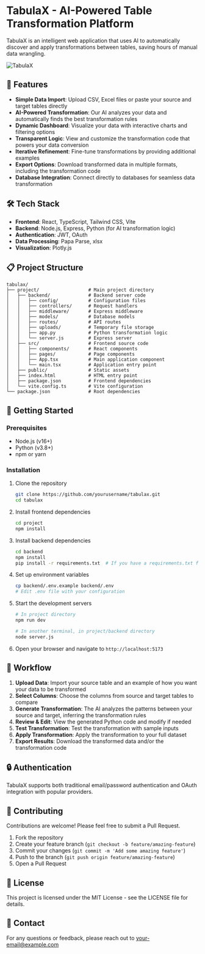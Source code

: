 # TabulaX - AI-Powered Table Transformation Platform

TabulaX is an intelligent web application that uses AI to automatically discover and apply transformations between tables, saving hours of manual data wrangling.

![TabulaX](https://via.placeholder.com/800x400?text=TabulaX+Platform)

## 🚀 Features

- **Simple Data Import**: Upload CSV, Excel files or paste your source and target tables directly
- **AI-Powered Transformation**: Our AI analyzes your data and automatically finds the best transformation rules
- **Dynamic Dashboard**: Visualize your data with interactive charts and filtering options
- **Transparent Logic**: View and customize the transformation code that powers your data conversion
- **Iterative Refinement**: Fine-tune transformations by providing additional examples
- **Export Options**: Download transformed data in multiple formats, including the transformation code
- **Database Integration**: Connect directly to databases for seamless data transformation

## 🛠️ Tech Stack

- **Frontend**: React, TypeScript, Tailwind CSS, Vite
- **Backend**: Node.js, Express, Python (for AI transformation logic)
- **Authentication**: JWT, OAuth
- **Data Processing**: Papa Parse, xlsx
- **Visualization**: Plotly.js

## 📋 Project Structure

```
tabulax/
├── project/                  # Main project directory
│   ├── backend/              # Backend server code
│   │   ├── config/           # Configuration files
│   │   ├── controllers/      # Request handlers
│   │   ├── middleware/       # Express middleware
│   │   ├── models/           # Database models
│   │   ├── routes/           # API routes
│   │   ├── uploads/          # Temporary file storage
│   │   ├── app.py            # Python transformation logic
│   │   └── server.js         # Express server
│   ├── src/                  # Frontend source code
│   │   ├── components/       # React components
│   │   ├── pages/            # Page components
│   │   ├── App.tsx           # Main application component
│   │   └── main.tsx          # Application entry point
│   ├── public/               # Static assets
│   ├── index.html            # HTML entry point
│   ├── package.json          # Frontend dependencies
│   └── vite.config.ts        # Vite configuration
└── package.json              # Root dependencies
```

## 🚀 Getting Started

### Prerequisites

- Node.js (v16+)
- Python (v3.8+)
- npm or yarn

### Installation

1. Clone the repository
   ```bash
   git clone https://github.com/yourusername/tabulax.git
   cd tabulax
   ```

2. Install frontend dependencies
   ```bash
   cd project
   npm install
   ```

3. Install backend dependencies
   ```bash
   cd backend
   npm install
   pip install -r requirements.txt  # If you have a requirements.txt file
   ```

4. Set up environment variables
   ```bash
   cp backend/.env.example backend/.env
   # Edit .env file with your configuration
   ```

5. Start the development servers
   ```bash
   # In project directory
   npm run dev
   
   # In another terminal, in project/backend directory
   node server.js
   ```

6. Open your browser and navigate to `http://localhost:5173`

## 🔄 Workflow

1. **Upload Data**: Import your source table and an example of how you want your data to be transformed
2. **Select Columns**: Choose the columns from source and target tables to compare
3. **Generate Transformation**: The AI analyzes the patterns between your source and target, inferring the transformation rules
4. **Review & Edit**: View the generated Python code and modify if needed
5. **Test Transformation**: Test the transformation with sample inputs
6. **Apply Transformation**: Apply the transformation to your full dataset
7. **Export Results**: Download the transformed data and/or the transformation code

## 🔒 Authentication

TabulaX supports both traditional email/password authentication and OAuth integration with popular providers.

## 🤝 Contributing

Contributions are welcome! Please feel free to submit a Pull Request.

1. Fork the repository
2. Create your feature branch (`git checkout -b feature/amazing-feature`)
3. Commit your changes (`git commit -m 'Add some amazing feature'`)
4. Push to the branch (`git push origin feature/amazing-feature`)
5. Open a Pull Request

## 📝 License

This project is licensed under the MIT License - see the LICENSE file for details.

## 📧 Contact

For any questions or feedback, please reach out to [your-email@example.com](mailto:your-email@example.com)
